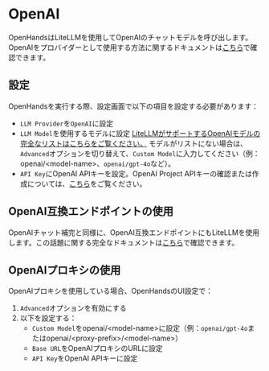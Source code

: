 # OpenAI

OpenHandsはLiteLLMを使用してOpenAIのチャットモデルを呼び出します。OpenAIをプロバイダーとして使用する方法に関するドキュメントは[こちら](https://docs.litellm.ai/docs/providers/openai)で確認できます。

## 設定

OpenHandsを実行する際、設定画面で以下の項目を設定する必要があります：
* `LLM Provider`を`OpenAI`に設定
* `LLM Model`を使用するモデルに設定
[LiteLLMがサポートするOpenAIモデルの完全なリストはこちらをご覧ください。](https://docs.litellm.ai/docs/providers/openai#openai-chat-completion-models)
モデルがリストにない場合は、`Advanced`オプションを切り替えて、`Custom Model`に入力してください（例：openai/&lt;model-name&gt;、`openai/gpt-4o`など）。
* `API Key`にOpenAI APIキーを設定。OpenAI Project APIキーの確認または作成については、[こちら](https://platform.openai.com/api-keys)をご覧ください。

## OpenAI互換エンドポイントの使用

OpenAIチャット補完と同様に、OpenAI互換エンドポイントにもLiteLLMを使用します。この話題に関する完全なドキュメントは[こちら](https://docs.litellm.ai/docs/providers/openai_compatible)で確認できます。

## OpenAIプロキシの使用

OpenAIプロキシを使用している場合、OpenHandsのUI設定で：
1. `Advanced`オプションを有効にする
2. 以下を設定する：
   - `Custom Model`をopenai/&lt;model-name&gt;に設定（例：`openai/gpt-4o`またはopenai/&lt;proxy-prefix&gt;/&lt;model-name&gt;）
   - `Base URL`をOpenAIプロキシのURLに設定
   - `API Key`をOpenAI APIキーに設定